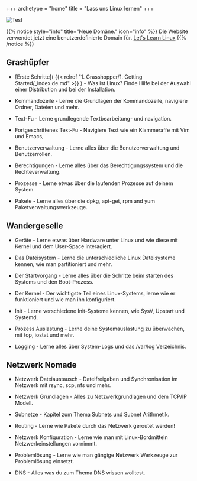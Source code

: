 +++
archetype = "home"
title = "Lass uns Linux lernen"
+++

![Test](Logo.svg)

{{% notice style="info" title="Neue Domäne." icon="info" %}}
Die Website verwendet jetzt eine benutzerdefinierte Domain für. [Let's Learn Linux](https://letslearnlinux.tech/)
{{% /notice %}}

## Grashüpfer

* [Erste Schritte]( {{< relref "1. Grasshopper/1. Getting Started/_index.de.md" >}} )  - Was ist Linux? Finde Hilfe bei der Auswahl einer Distribution und bei der Installation.

* Kommandozeile - Lerne die Grundlagen der Kommandozeile, navigiere Ordner, Dateien und mehr.

* Text-Fu - Lerne grundlegende Textbearbeitung- und navigation.

* Fortgeschrittenes Text-Fu - Navigiere Text wie ein Klammeraffe mit Vim und Emacs,

* Benutzerverwaltung - Lerne alles über die Benutzerverwaltung und Benutzerrollen.

* Berechtigungen - Lerne alles über das Berechtigungssystem und die Rechteverwaltung.

* Prozesse - Lerne etwas über die laufenden Prozesse auf deinem System.

* Pakete - Lerne alles über die dpkg, apt-get, rpm and yum Paketverwaltungswerkzeuge.

## Wandergeselle

* Geräte - Lerne etwas über Hardware unter Linux und wie diese mit Kernel und dem User-Space interagiert.

* Das Dateisystem - Lerne die unterschiedliche Linux Dateisysteme kennen, wie man partitioniert und mehr.

* Der Startvorgang - Lerne alles über die Schritte beim starten des Systems und den Boot-Prozess.

* Der Kernel - Der wichtigste Teil eines Linux-Systems, lerne wie er funktioniert und wie man ihn konfiguriert.

* Init - Lerne verschiedene Init-Systeme kennen, wie SysV, Upstart und Systemd.

* Prozess Auslastung - Lerne deine Systemauslastung zu überwachen, mit top, iostat und mehr.

* Logging - Lerne alles über System-Logs und das /var/log Verzeichnis.

## Netzwerk Nomade

* Netzwerk Dateiaustausch - Dateifreigaben und Synchronisation im Netzwerk mit rsync, scp, nfs und mehr.

* Netzwerk Grundlagen - Alles zu Netzwerkgrundlagen und dem TCP/IP Modell.

* Subnetze - Kapitel zum Thema Subnets und Subnet Arithmetik.

* Routing - Lerne wie Pakete durch das Netzwerk geroutet werden!

* Netzwerk Konfiguration - Lerne wie man mit Linux-Bordmitteln Netzwerkeinstellungen vornimmt.

* Problemlösung - Lerne wie man gängige Netzwerk Werkzeuge zur Problemlösung einsetzt.

* DNS - Alles was du zum Thema DNS wissen wolltest.

